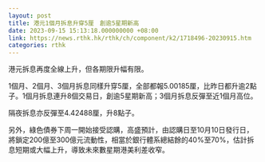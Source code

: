 ```yaml
---
layout: post
title: 港元1個月拆息升穿5厘　創逾5星期新高
date: 2023-09-15 15:13:18.000000000 +08:00
link: https://news.rthk.hk/rthk/ch/component/k2/1718496-20230915.htm
categories: rthk
---
```


港元拆息再度全線上升，但各期限升幅有限。

1個月、2個月、3個月拆息同樣升穿5厘，全部都報5.00185厘，比昨日都升逾2點子。1個月拆息連升8個交易日，創逾5星期新高；3個月拆息反彈至近1個月高位。

隔夜拆息亦反彈至4.42488厘，升8點子。

另外，綠色債券下周一開始接受認購，高盛預計，由認購日至10月10日發行日，將鎖定200億至300億元流動性，相當於銀行體系總結餘的40%至70%，估計拆息短期或大幅上升，導致未來數星期港美利差收窄。
